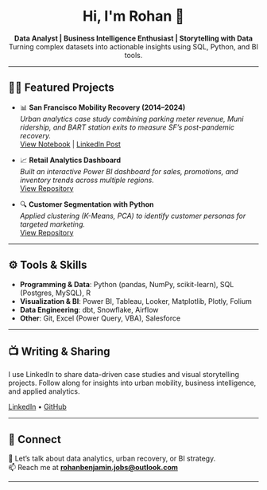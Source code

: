<h1 align="center">Hi, I'm Rohan 👋</h1>

<p align="center">
  <b>Data Analyst | Business Intelligence Enthusiast | Storytelling with Data</b><br/>
  Turning complex datasets into actionable insights using SQL, Python, and BI tools.
</p>

---

## 🧑‍💻 Featured Projects

- 📊 **San Francisco Mobility Recovery (2014–2024)**  
  *Urban analytics case study combining parking meter revenue, Muni ridership, and BART station exits to measure SF’s post-pandemic recovery.*  
  [View Notebook](#) | [LinkedIn Post](#)

- 📈 **Retail Analytics Dashboard**  
  *Built an interactive Power BI dashboard for sales, promotions, and inventory trends across multiple regions.*  
  [View Repository](#)

- 🔍 **Customer Segmentation with Python**  
  *Applied clustering (K-Means, PCA) to identify customer personas for targeted marketing.*  
  [View Repository](#)

---

## ⚙️ Tools & Skills
- **Programming & Data**: Python (pandas, NumPy, scikit-learn), SQL (Postgres, MySQL), R  
- **Visualization & BI**: Power BI, Tableau, Looker, Matplotlib, Plotly, Folium  
- **Data Engineering**: dbt, Snowflake, Airflow  
- **Other**: Git, Excel (Power Query, VBA), Salesforce  

---

## 📺 Writing & Sharing
I use LinkedIn to share data-driven case studies and visual storytelling projects. Follow along for insights into urban mobility, business intelligence, and applied analytics.  

[LinkedIn](https://www.linkedin.com/in/rohanbenjamin) • [GitHub](https://github.com/rohanbenjamin)  

---

## 🤝 Connect
💬 Let’s talk about data analytics, urban recovery, or BI strategy.  
📫 Reach me at **rohanbenjamin.jobs@outlook.com**  

---

<!-- 
This README appears on your GitHub profile.
Highlight the projects that best represent your skills, 
and keep it updated as you publish new case studies. 
-->
